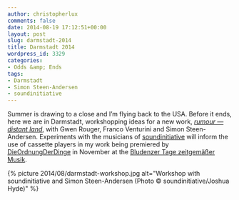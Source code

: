 ```yaml
---
author: christopherlux
comments: false
date: 2014-08-19 17:12:51+00:00
layout: post
slug: darmstadt-2014
title: Darmstadt 2014
wordpress_id: 3329
categories:
- Odds &amp; Ends
tags:
- Darmstadt
- Simon Steen-Andersen
- soundinitiative
---
```


Summer is drawing to a close and I’m flying back to the USA. Before it ends, here we are in Darmstadt, workshopping ideas for a new work, [_rumour — distant land_](http://www.chrisswithinbank.net/2014/11/rumour-distant-land/), with Gwen Rouger, Franco Venturini and Simon Steen-Andersen. Experiments with the musicians of [soundinitiative](http://soundinitiative.fr) will inform the use of cassette players in my work being premiered by [DieOrdnungDerDinge](http://www.dieordnungderdinge.com/) in November at the [Bludenzer Tage zeitgemäßer Musik](http://www.btzm.at/).

{% picture 2014/08/darmstadt-workshop.jpg alt="Workshop with soundinitiative and Simon Steen-Andersen (Photo © soundinitiative/Joshua Hyde)" %}
